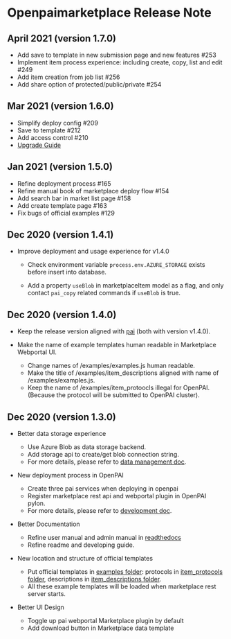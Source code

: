 # Openpaimarketplace Release Note

## April 2021 (version 1.7.0)

- Add save to template in new submission page and new features #253
- Implement item process experience: including create, copy, list and edit #249
- Add item creation from job list #256
- Add share option of protected/public/private #254

## Mar 2021 (version 1.6.0)

- Simplify deploy config #209
- Save to template #212
- Add access control #210
- [Upgrade Guide](https://openpaimarketplace.readthedocs.io/en/latest/admin/deploy_v1.6.0_later.html)

## Jan 2021 (version 1.5.0)

- Refine deployment process #165
- Refine manual book of marketplace deploy flow #154
- Add search bar in market list page #158
- Add create template page #163
- Fix bugs of official examples #129

## Dec 2020 (version 1.4.1)

- Improve deployment and usage experience for v1.4.0

  - Check environment variable `process.env.AZURE_STORAGE` exists before insert into database.

  - Add a property `useBlob` in marketplaceItem model as a flag, and only contact `pai_copy` related commands if `useBlob` is true.

## Dec 2020 (version 1.4.0)

- Keep the release version aligned with [pai](https://github.com/microsoft/pai) (both with version v1.4.0).

- Make the name of example templates human readable in Marketplace Webportal UI.
  - Change names of /examples/examples.js human readable.
  - Make the title of /examples/item_descriptions aligned with name of /examples/examples.js.
  - Keep the name of /examples/item_protoocls illegal for OpenPAI. (Because the protocol will be submitted to OpenPAI cluster).

## Dec 2020 (version 1.3.0)

- Better data storage experience
  - Use Azure Blob as data storage backend.
  - Add storage api to create/get blob connection string.
  - For more details, please refer to [data management doc](https://openpaimarketplace.readthedocs.io/en/latest/user/data_management.html).

- New deployment process in OpenPAI
  - Create three pai services when deploying in openpai
  - Register marketplace rest api and webportal plugin in OpenPAI pylon.
  - For more details, please refer to [development doc](https://openpaimarketplace.readthedocs.io/en/latest/admin/deployment.html).

- Better Documentation
  - Refine user manual and admin manual in [readthedocs](https://openpaimarketplace.readthedocs.io/en/latest/index.html)
  - Refine readme and developing guide.

- New location and structure of official templates
  - Put official templates in [examples folder](./examples): protocols in [item_protocols folder](./examples/item_protocols), descriptions in [item_descriptions folder](./examples/item_descriptions).
  - All these example templates will be loaded when marketplace rest server starts.

- Better UI Design
  - Toggle up pai webportal Marketplace plugin by default
  - Add download button in Marketplace data template
